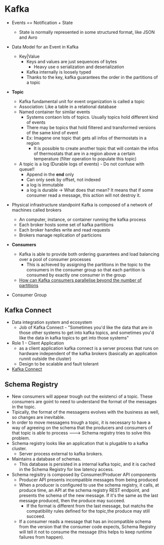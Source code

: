 # Kafka

- Events == Notification + State
    - State is normally represented in some structured format, like JSON and Avro
- Data Model for an Event in Kafka
    - Key|Value
        - Keys and values are just sequences of bytes
            - Heavy use o serialization and deserialization
        - Kafka internally is loosely typed
        - Thanks to the key, kafka guarantees the order in the partitions of a topic

- **Topic**
    - Kafka fundamental unit for event organization is called a topic
    - Association: Like a table in a relational database
    - Named container for similar events
        - Systems contaon lots of topics. Usually topics hold different kind of events
        - There may be topics that hold filtered and transformed versions of the same kind of event
        - Ex: Imagene one topic that gets all infos of thermostats in a region
            - It is possible to create another topic that will contain the infos of thermostats that are in a region above a certain temperature (filter operation to populate this topic)
    - A topic is a log (Durable logs of events) - Do not confuse with queue!!
        - Append in the **end** only
        - Can only seek by offset, not indexed 
        - a log is immutable
        - a log is durable -> What does that mean? It means that if some consumer read a message, this action will not destroy it.

- Physical infrastructure standpoint Kafka is composed of a network of machines called brokers
    - An computer, instance, or container running the kafka process
    - Each broker hosts some set of kafka partitions
    - Each broker handles write and read requests
    - Brokers manage replication of particions

- **Consumers**
    - Kafka is able to provide both ordering guarantees and load balancing over a pool of consumer processes
        - This is achieved by assigning the partitions in the topic to the consumers in the consumer group so that each partition is consumed by exactly one consumer in the group
    - [How can Kafka consumers parallelise beyond the number of partitions](https://medium.com/@jhansireddy007/how-can-kafka-consumers-parallelise-beyond-the-number-of-partitions-a0a46ade8a6c)
- Consumer Group

## Kafka Connect
- Data integration system and ecosystem
    - Job of Kafka Connect - "Sometimes you'd like the data that are in those other systems to get into kafka topics, and sometimes you'd like the data in kafka topics to get into those systems"
- Role 1 - Client Application
    - as a client application kafka connect is a server process that runs on hardware independent of the kafka brokers (basically an application runnit outside the cluster)
    - Design to be scalable and fault tolerant
- [Kafka Connect](https://www.youtube.com/watch?v=J6adhl3wEj4&list=PLa7VYi0yPIH0KbnJQcMv5N9iW8HkZHztH&index=11)

## Schema Registry
- New consumers will appear trough out the existenci of a topic. These consumers are goint to need to understand the format of the messages in the topic.
- Tipically, the format of the messagens evolves with the business as well, so changes are inevitable.
- In order to move messagens trough a topic, it is necessary to have a way of agreeing on the schema that the producers and consumers of that topic is able to process ---> Schema registry tries to solve this problem.
- Schema registry looks like an application that is plugable to a kafka cluster.
    - Server process external to kafka brokers.
- Maintains a database of schemas.
    - This database is persisted in a internal kafka topic, and it is cached in the Schema Registry for low latency access.
- Schema regisitry is composed by Consumer/Producer API components
    - Producer API presents incompatible messages from being produced
    - When a producer is configured to use the schema registry, it calls, at produce time, an API at the schema registry REST endpoint, and presents the schema of the new message. If it's the same as the last message produced, then the produce may succeed.
        - If the format is different from the last message, but matchs the compatibility rules defined for the topic,the produce may still succeed.
    - If a consumer reads a message that has an incompatible schema from the version that the consumer code expects, Schema Registry will tell it not to consume the message (this helps to keep runtime failures from happen).
